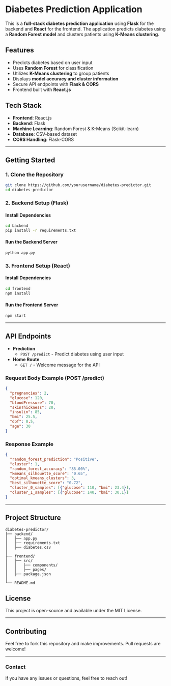 # Diabetes Prediction Application

This is a **full-stack diabetes prediction application** using **Flask** for the backend and **React** for the frontend. The application predicts diabetes using a **Random Forest model** and clusters patients using **K-Means clustering**.

## Features
- Predicts diabetes based on user input
- Uses **Random Forest** for classification
- Utilizes **K-Means clustering** to group patients
- Displays **model accuracy and cluster information**
- Secure API endpoints with **Flask & CORS**
- Frontend built with **React.js**

## Tech Stack
- **Frontend**: React.js
- **Backend**: Flask
- **Machine Learning**: Random Forest & K-Means (Scikit-learn)
- **Database**: CSV-based dataset
- **CORS Handling**: Flask-CORS

---

## Getting Started

### 1. Clone the Repository
```sh
git clone https://github.com/yourusername/diabetes-predictor.git
cd diabetes-predictor
```

### 2. Backend Setup (Flask)
#### Install Dependencies
```sh
cd backend
pip install -r requirements.txt
```
#### Run the Backend Server
```sh
python app.py
```

### 3. Frontend Setup (React)
#### Install Dependencies
```sh
cd frontend
npm install
```
#### Run the Frontend Server
```sh
npm start
```

---

## API Endpoints
- **Prediction**
  - `POST /predict` - Predict diabetes using user input
- **Home Route**
  - `GET /` - Welcome message for the API

### **Request Body Example (POST /predict)**
```json
{
  "pregnancies": 2,
  "glucose": 120,
  "bloodPressure": 70,
  "skinThickness": 20,
  "insulin": 85,
  "bmi": 25.5,
  "dpf": 0.5,
  "age": 30
}
```

### **Response Example**
```json
{
  "random_forest_prediction": "Positive",
  "cluster": 1,
  "random_forest_accuracy": "85.00%",
  "kmeans_silhouette_score": "0.65",
  "optimal_kmeans_clusters": 3,
  "best_silhouette_score": "0.72",
  "cluster_0_samples": [{"glucose": 110, "bmi": 23.4}],
  "cluster_1_samples": [{"glucose": 140, "bmi": 30.1}]
}
```

---

## Project Structure
```
diabetes-predictor/
├── backend/
│   ├── app.py
│   ├── requirements.txt
│   ├── diabetes.csv
│
├── frontend/
│   ├── src/
│   │   ├── components/
│   │   ├── pages/
│   ├── package.json
│
└── README.md
```

## License
This project is open-source and available under the MIT License.

---

## Contributing
Feel free to fork this repository and make improvements. Pull requests are welcome!

---

### Contact
If you have any issues or questions, feel free to reach out!

